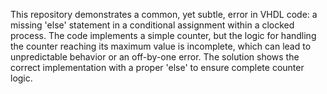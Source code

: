 This repository demonstrates a common, yet subtle, error in VHDL code: a missing 'else' statement in a conditional assignment within a clocked process. The code implements a simple counter, but the logic for handling the counter reaching its maximum value is incomplete, which can lead to unpredictable behavior or an off-by-one error. The solution shows the correct implementation with a proper 'else' to ensure complete counter logic.